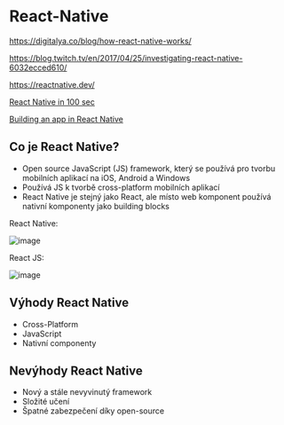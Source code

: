 # React-Native

https://digitalya.co/blog/how-react-native-works/

https://blog.twitch.tv/en/2017/04/25/investigating-react-native-6032ecced610/

https://reactnative.dev/

<a href="https://www.youtube.com/watch?v=gvkqT_Uoahw">React Native in 100 sec</a>

<a href="https://www.youtube.com/watch?v=0-S5a0eXPoc">Building an app in React Native</a>

Co je React Native?
---
- Open source JavaScript (JS) framework, který se používá pro tvorbu mobilních aplikací na iOS, Android a Windows
- Používá JS k tvorbě cross-platform mobilních aplikací
- React Native je stejný jako React, ale místo web komponent používá nativní komponenty jako building blocks

React Native: 

![image](https://user-images.githubusercontent.com/90755554/152967377-dd4770bc-96e5-4c09-a642-b5b37b962f78.png)

React JS:

![image](https://user-images.githubusercontent.com/90755554/152967584-4d2218a7-a4b4-4aee-b1c6-7033ebb7ac16.png)


Výhody React Native
---

- Cross-Platform
- JavaScript
- Nativní componenty

Nevýhody React Native
---

- Nový a stále nevyvinutý framework
- Složité učení
- Špatné zabezpečení díky open-source
